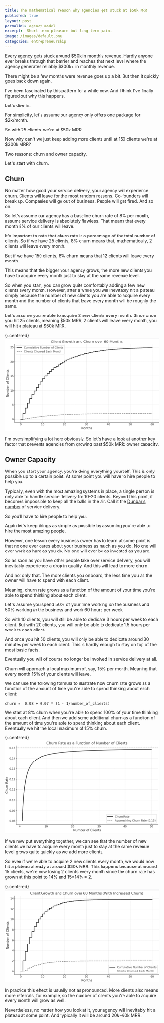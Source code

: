 ```yaml
---
title: The mathematical reason why agencies get stuck at $50k MRR
published: true
layout: post
permalink: agency-model
excerpt:  Short term pleasure but long term pain.
image: /images/default.png
categories: entrepreneurship
---
```


Every agency gets stuck around $50k in monthly revenue. Hardly anyone ever breaks through that barrier and reaches that next level where the agency generates reliably $300k+ in monthly revenue.

There might be a few months were revenue goes up a bit. But then it quickly goes back down again.

I've been fascinated by this pattern for a while now. And I think I've finally figured out why this happens.

Let's dive in.

For simplicity, let's assume our agency only offers one package for $2k/month.

So with 25 clients, we're at $50k MRR.

Now why can't we just keep adding more clients until at 150 clients we're at $300k MRR?

Two reasons: churn and owner capacity.

Let's start with churn.

## Churn

No matter how good your service delivery, your agency will experience churn. Clients will leave for the most random reasons. Co-founders will break up. Companies will go out of business. People will get fired. And so on.

So let's assume our agency has a baseline churn rate of 8% per month, assume service delivery is absolutely flawless. That means that every month 8% of our clients will leave.

It's important to note that churn rate is a percentage of the total number of clients. So if we have 25 clients, 8% churn means that, mathematically, 2 clients will leave every month.

But if we have 150 clients, 8% churn means that 12 clients will leave every month.

This means that the bigger your agency grows, the more new clients you have to acquire every month just to stay at the same revenue level.

So when you start, you can grow quite comfortably adding a few new clients every month. However, after a while you will inevitably hit a plateau simply because the number of new clients you are able to acquire every month and the number of clients that leave every month will be roughly the same.

Let's assume you're able to acquire 2 new clients every month. Since once you hit 25 clients, meaning $50k MRR, 2 clients will leave every month, you will hit a plateau at $50k MRR.

{:.centered}
![](/images/client_plateau.png)

I'm oversimplifying a lot here obviously. So let's have a look at another key factor that prevents agencies from growing past $50k MRR: owner capacity.

## Owner Capacity

When you start your agency, you're doing everything yourself. This is only possible up to a certain point. At some point you will have to hire people to help you.

Typically, even with the most amazing systems in place, a single person is only able to handle service delivery for 10-20 clients. Beyond this point, it becomes impossible to keep all the balls in the air. Call it the [Dunbar's number](https://en.wikipedia.org/wiki/Dunbar%27s_number) of service delivery.

So you'll have to hire people to help you.

Again let's keep things as simple as possible by assuming you're able to hire the most amazing people.

However, one lesson every business owner has to learn at some point is that no one ever cares about your business as much as you do. No one will ever work as hard as you do. No one will ever be as invested as you are.

So as soon as you have other people take over service delivery, you will inevitably experience a drop in quality. And this will lead to more churn.

And not only that. The more clients you onboard, the less time you as the owner will have to spend with each client. 

Meaning, churn rate grows as a function of the amount of your time you're able to spend thinking about each client.

Let's assume you spend 50% of your time working *on* the business and 50% working *in* the business and work 60 hours per week.

So with 10 clients, you will still be able to dedicate 3 hours per week to each client. But with 20 clients, you will only be able to dedicate 1.5 hours per week to each client. 

And once you hit 50 clients, you will only be able to dedicate around 30 minutes per week to each client. This is hardly enough to stay on top of the most basic facts.

Eventually you will of course no longer be involved in service delivery at all.

Churn will approach a local maximum of, say, 15% per month. Meaning that every month 15% of your clients will leave.

We can use the following formula to illustrate how churn rate grows as a function of the amount of time you're able to spend thinking about each client:

```
churn =  0.08 + 0.07 * (1 - 1/number_of_clients)
```

We start at 8% churn when you're able to spend 100% of your time thinking about each client. And then we add some additional churn as a function of the amount of time you're able to spend thinking about each client. Eventually we hit the local maximum of 15% churn.

{:.centered}
![](/images/churn_growth.png)

If we now put everything together, we can see that the number of new clients we have to acquire every month just to stay at the same revenue level grows quite quickly as we add more clients.

So even if we're able to acquire 2 new clients every month, we would now hit a plateau already at around $30k MRR. This happens because at around 15 clients, we're now losing 2 clients every month since the churn rate has grown at this point to 14% and 15*14% = 2.

{:.centered}
![](/images/increased_churn.png)

In practice this effect is usually not as pronounced. More clients also means more referrals, for example, so the number of clients you're able to acquire every month will grow as well.

Nevertheless, no matter how you look at it, your agency will inevitably hit a plateau at some point. And typically it will be around $20k-$60k MRR.

